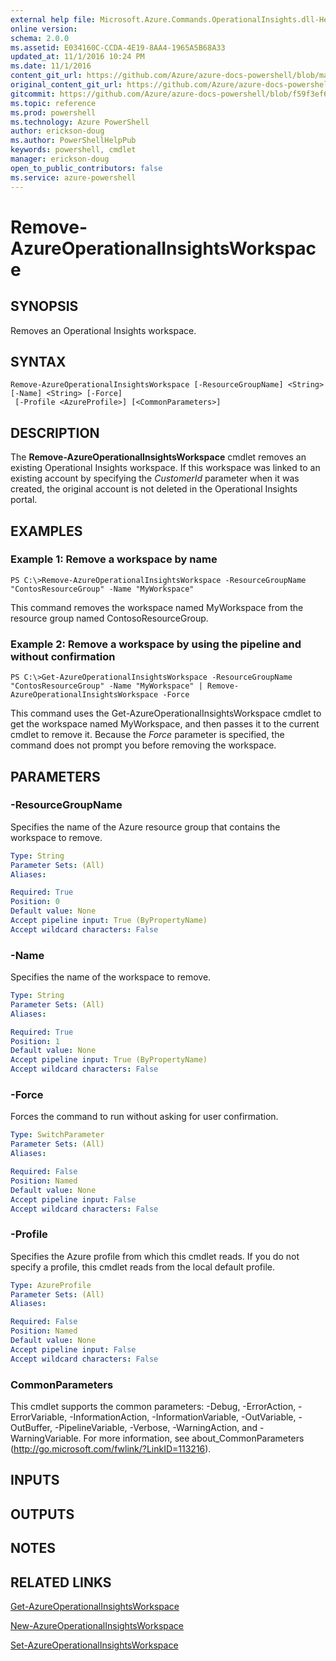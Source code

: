 ```yaml
---
external help file: Microsoft.Azure.Commands.OperationalInsights.dll-Help.xml
online version: 
schema: 2.0.0
ms.assetid: E034160C-CCDA-4E19-8AA4-1965A5B68A33
updated_at: 11/1/2016 10:24 PM
ms.date: 11/1/2016
content_git_url: https://github.com/Azure/azure-docs-powershell/blob/master/azureps-cmdlets-docs/ResourceManager/AzureRM.OperationalInsights/v0.9.8/Remove-AzureOperationalInsightsWorkspace.md
original_content_git_url: https://github.com/Azure/azure-docs-powershell/blob/master/azureps-cmdlets-docs/ResourceManager/AzureRM.OperationalInsights/v0.9.8/Remove-AzureOperationalInsightsWorkspace.md
gitcommit: https://github.com/Azure/azure-docs-powershell/blob/f59f3ef60bc592383812213e69fd77ba950759ed/azureps-cmdlets-docs/ResourceManager/AzureRM.OperationalInsights/v0.9.8/Remove-AzureOperationalInsightsWorkspace.md
ms.topic: reference
ms.prod: powershell
ms.technology: Azure PowerShell
author: erickson-doug
ms.author: PowerShellHelpPub
keywords: powershell, cmdlet
manager: erickson-doug
open_to_public_contributors: false
ms.service: azure-powershell
---
```


# Remove-AzureOperationalInsightsWorkspace

## SYNOPSIS
Removes an Operational Insights workspace.

## SYNTAX

```
Remove-AzureOperationalInsightsWorkspace [-ResourceGroupName] <String> [-Name] <String> [-Force]
 [-Profile <AzureProfile>] [<CommonParameters>]
```

## DESCRIPTION
The **Remove-AzureOperationalInsightsWorkspace** cmdlet removes an existing Operational Insights workspace.
If this workspace was linked to an existing account by specifying the *CustomerId* parameter when it was created, the original account is not deleted in the Operational Insights portal.

## EXAMPLES

### Example 1: Remove a workspace by name
```
PS C:\>Remove-AzureOperationalInsightsWorkspace -ResourceGroupName "ContosResourceGroup" -Name "MyWorkspace"
```

This command removes the workspace named MyWorkspace from the resource group named ContosoResourceGroup.

### Example 2: Remove a workspace by using the pipeline and without confirmation
```
PS C:\>Get-AzureOperationalInsightsWorkspace -ResourceGroupName "ContosResourceGroup" -Name "MyWorkspace" | Remove-AzureOperationalInsightsWorkspace -Force
```

This command uses the Get-AzureOperationalInsightsWorkspace cmdlet to get the workspace named MyWorkspace, and then passes it to the current cmdlet to remove it.
Because the *Force* parameter is specified, the command does not prompt you before removing the workspace.

## PARAMETERS

### -ResourceGroupName
Specifies the name of the Azure resource group that contains the workspace to remove.

```yaml
Type: String
Parameter Sets: (All)
Aliases: 

Required: True
Position: 0
Default value: None
Accept pipeline input: True (ByPropertyName)
Accept wildcard characters: False
```

### -Name
Specifies the name of the workspace to remove.

```yaml
Type: String
Parameter Sets: (All)
Aliases: 

Required: True
Position: 1
Default value: None
Accept pipeline input: True (ByPropertyName)
Accept wildcard characters: False
```

### -Force
Forces the command to run without asking for user confirmation.

```yaml
Type: SwitchParameter
Parameter Sets: (All)
Aliases: 

Required: False
Position: Named
Default value: None
Accept pipeline input: False
Accept wildcard characters: False
```

### -Profile
Specifies the Azure profile from which this cmdlet reads.
If you do not specify a profile, this cmdlet reads from the local default profile.

```yaml
Type: AzureProfile
Parameter Sets: (All)
Aliases: 

Required: False
Position: Named
Default value: None
Accept pipeline input: False
Accept wildcard characters: False
```

### CommonParameters
This cmdlet supports the common parameters: -Debug, -ErrorAction, -ErrorVariable, -InformationAction, -InformationVariable, -OutVariable, -OutBuffer, -PipelineVariable, -Verbose, -WarningAction, and -WarningVariable. For more information, see about_CommonParameters (http://go.microsoft.com/fwlink/?LinkID=113216).

## INPUTS

## OUTPUTS

## NOTES

## RELATED LINKS

[Get-AzureOperationalInsightsWorkspace](xref:ResourceManager/AzureRM.OperationalInsights/v0.9.8/Get-AzureOperationalInsightsWorkspace.md)

[New-AzureOperationalInsightsWorkspace](xref:ResourceManager/AzureRM.OperationalInsights/v0.9.8/New-AzureOperationalInsightsWorkspace.md)

[Set-AzureOperationalInsightsWorkspace](xref:ResourceManager/AzureRM.OperationalInsights/v0.9.8/Set-AzureOperationalInsightsWorkspace.md)


